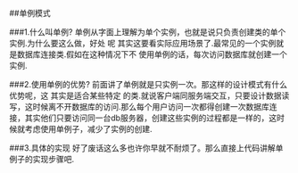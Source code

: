 ##单例模式

###1.什么叫单例?
单例从字面上理解为单个实例，也就是说只负责创建类的单个实例.为什么要这么做，好处 呢 其实这要看实际应用场景了.最常见的一个实例就是数据库连接类.假如在这种情况下不 使用单例的话，每次访问数据库就创建一个实例.

###2.使用单例的优势?
前面讲了单例就是只实例一次。那这样的设计模式有什么优势呢，这 其实是适合某些特定 的类.就说客户端同服务端交互，只要设计数据读写，这时候离不开数据库的访问.那么每个用户访问一次都得创建一次数据库连接，其实他们只要访问同一台db服务器，创建这些实例的过程都是一样的，这时候就考虑使用单例子，减少了实例的创建.

###3.具体的实现
好了废话这么多也许你早就不耐烦了。那么直接上代码讲解单例子的实现步骤吧.
